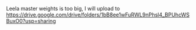 Leela master weights is too big, I will upload to 
https://drive.google.com/drive/folders/1bB8ee1wFuRWL9nPhsl4_BPUhcWSBuxO0?usp=sharing
